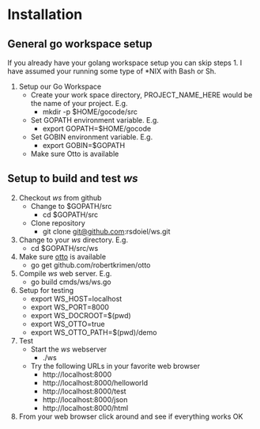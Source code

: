
# Installation

## General go workspace setup

If you already have your golang workspace setup you can skip steps 1.
I have assumed your running some type of *NIX with Bash or Sh.

1. Setup our Go Workspace
    + Create your work space directory, PROJECT_NAME_HERE would be the name of your project. E.g.
        - mkdir -p $HOME/gocode/src
    + Set GOPATH environment variable. E.g.
        - export GOPATH=$HOME/gocode
    + Set GOBIN environment variable. E.g.
        - export GOBIN=$GOPATH
    + Make sure Otto is available

## Setup to build and test _ws_

2. Checkout _ws_ from github
    + Change to $GOPATH/src
        - cd $GOPATH/src
    + Clone repository
        - git clone git@github.com:rsdoiel/ws.git
2. Change to your _ws_ directory. E.g.
    - cd $GOPATH/src/ws
3. Make sure [otto](https://github.com/robertkrimen/otto) is available
    - go get github.com/robertkrimen/otto
4. Compile _ws_ web server. E.g.
    - go build cmds/ws/ws.go
5. Setup for testing
    - export WS_HOST=localhost
    - export WS_PORT=8000
    - export WS_DOCROOT=$(pwd)
    - export WS_OTTO=true
    - export WS_OTTO_PATH=$(pwd)/demo
6. Test
    + Start the _ws_ webserver
        - ./ws
    + Try the following URLs in your favorite web browser
        - http://localhost:8000
        - http://localhost:8000/helloworld
        - http://localhost:8000/test
        - http://localhost:8000/json
        - http://localhost:8000/html
7. From your web browser click around and see if everything works OK

